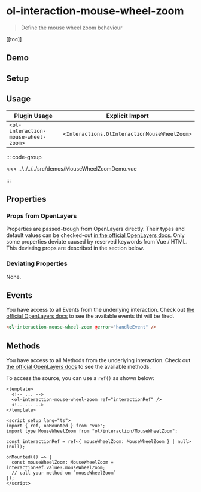 # ol-interaction-mouse-wheel-zoom

> Define the mouse wheel zoom behaviour

[[toc]]

## Demo

<script setup>
import MouseWheelZoomDemo from "@demos/MouseWheelZoomDemo.vue"
</script>

<ClientOnly>
<MouseWheelZoomDemo/>
</ClientOnly>

## Setup

<!--@include: ../../interactions.plugin.md-->

## Usage

| Plugin Usage                        |               Explicit Import                |
|-------------------------------------|:--------------------------------------------:|
| `<ol-interaction-mouse-wheel-zoom>` | `<Interactions.OlInteractionMouseWheelZoom>` |

::: code-group

<<< ../../../../src/demos/MouseWheelZoomDemo.vue

:::

## Properties

### Props from OpenLayers

Properties are passed-trough from OpenLayers directly.
Their types and default values can be checked-out [in the official OpenLayers docs](https://openlayers.org/en/latest/apidoc/module-ol_interaction_MouseWheelZoom.html).
Only some properties deviate caused by reserved keywords from Vue / HTML.
This deviating props are described in the section below.

### Deviating Properties

None.

## Events

You have access to all Events from the underlying interaction.
Check out [the official OpenLayers docs](https://openlayers.org/en/latest/apidoc/module-ol_interaction_MouseWheelZoom.html) to see the available events tht will be fired.

```html
<ol-interaction-mouse-wheel-zoom @error="handleEvent" />
```

## Methods

You have access to all Methods from the underlying interaction.
Check out [the official OpenLayers docs](https://openlayers.org/en/latest/apidoc/module-ol_interaction_MouseWheelZoom.html) to see the available methods.

To access the source, you can use a `ref()` as shown below:

```vue
<template>
  <!-- ... -->
  <ol-interaction-mouse-wheel-zoom ref="interactionRef" />
  <!-- ... -->
</template>

<script setup lang="ts">
import { ref, onMounted } from "vue";
import type MouseWheelZoom from "ol/interaction/MouseWheelZoom";

const interactionRef = ref<{ mouseWheelZoom: MouseWheelZoom } | null>(null);

onMounted(() => {
  const mouseWheelZoom: MouseWheelZoom = interactionRef.value?.mouseWheelZoom;
  // call your method on `mouseWheelZoom`
});
</script>
```


